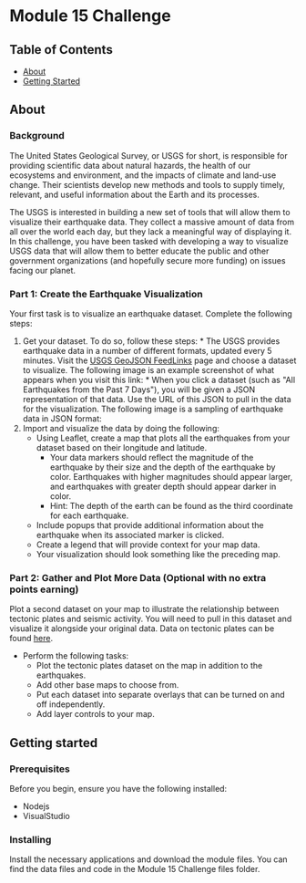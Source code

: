 # Module 15 Challenge
 
## Table of Contents

- [About](#about)
- [Getting Started](#getting-started)

## About
### Background
The United States Geological Survey, or USGS for short, is responsible for providing scientific data about natural hazards, the health of our ecosystems and environment, and the impacts of climate and land-use change. Their scientists develop new methods and tools to supply timely, relevant, and useful information about the Earth and its processes.

The USGS is interested in building a new set of tools that will allow them to visualize their earthquake data. They collect a massive amount of data from all over the world each day, but they lack a meaningful way of displaying it. In this challenge, you have been tasked with developing a way to visualize USGS data that will allow them to better educate the public and other government organizations (and hopefully secure more funding) on issues facing our planet.

### Part 1:  Create the Earthquake Visualization
Your first task is to visualize an earthquake dataset. Complete the following steps:
1. Get your dataset. To do so, follow these steps:
       * The USGS provides earthquake data in a number of different formats, updated every 5 minutes. Visit the [USGS GeoJSON FeedLinks](https://earthquake.usgs.gov/earthquakes/feed/v1.0/geojson.php) page and choose a dataset to visualize. The following image is an example screenshot of what appears when you visit this link:
       * When you click a dataset (such as "All Earthquakes from the Past 7 Days"), you will be given a JSON representation of that data. Use the URL of this JSON to pull in the data for the visualization. The following image is a sampling of earthquake data in JSON format:
2. Import and visualize the data by doing the following:
    * Using Leaflet, create a map that plots all the earthquakes from your dataset based on their longitude and latitude.
       * Your data markers should reflect the magnitude of the earthquake by their size and the depth of the earthquake by color. Earthquakes with higher magnitudes should appear larger, and earthquakes with greater depth should appear darker in color.
       * Hint: The depth of the earth can be found as the third coordinate for each earthquake.
    * Include popups that provide additional information about the earthquake when its associated marker is clicked.
    * Create a legend that will provide context for your map data.
    * Your visualization should look something like the preceding map.

### Part 2: Gather and Plot More Data (Optional with no extra points earning)
Plot a second dataset on your map to illustrate the relationship between tectonic plates and seismic activity. You will need to pull in this dataset and visualize it alongside your original data. Data on tectonic plates can be found [here](https://github.com/fraxen/tectonicplates).

* Perform the following tasks:
  * Plot the tectonic plates dataset on the map in addition to the earthquakes.
  * Add other base maps to choose from.
  * Put each dataset into separate overlays that can be turned on and off independently.
  * Add layer controls to your map.




## Getting started

### Prerequisites
Before you begin, ensure you have the following installed:
- Nodejs
- VisualStudio


### Installing

Install the necessary applications and download the module files. You can find the data files and code in the Module 15 Challenge files folder.
